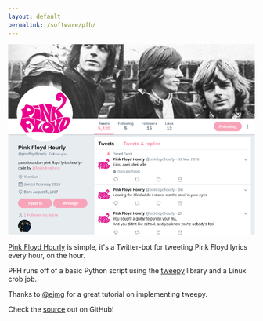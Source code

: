 ```yaml
---
layout: default
permalink: /software/pfh/
---
```


![pfh](/assets/programming/pfh.png)

[Pink Floyd Hourly](https://twitter.com/pinkfloydhourly) is simple, it's a Twitter-bot for tweeting Pink Floyd lyrics every hour, on the hour.

PFH runs off of a basic Python script using the [tweepy](https://www.tweepy.org) library and a Linux crob job.

Thanks to [@ejmg](https://github.com/ejmg) for a great tutorial on implementing tweepy.

Check the [source](https://github.com/karledramberg/pfh) out on GitHub!

